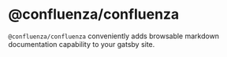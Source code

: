 # @confluenza/confluenza

`@confluenza/confluenza` conveniently adds browsable markdown documentation capability
to your gatsby site.